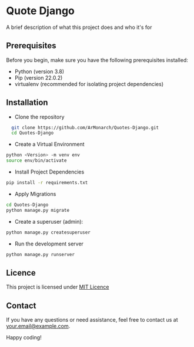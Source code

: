 
# Quote Django

A brief description of what this project does and who it's for

## Prerequisites

Before you begin, make sure you have the following prerequisites installed:

- Python (version 3.8)
- Pip (version 22.0.2)
- virtualenv (recommended for isolating project dependencies)

## Installation

* Clone the repository

```bash
  git clone https://github.com/ArMonarch/Quotes-Django.git
  cd Quotes-Django
```

* Create a Virtual Environment
```bash
python <Version> -m venv env
source env/bin/activate
```

* Install Project Dependencies
```bash
pip install -r requirements.txt
```
* Apply Migrations
```bash
cd Quotes-Django
python manage.py migrate
```
* Create a superuser (admin):
```bash
python manage.py createsuperuser
```

* Run the development server
```bash
python manage.py runserver
```
    
## Licence
This project is licensed under [MIT Licence](https://choosealicense.com/licenses/mit/)
## Contact
If you have any questions or need assistance, feel free to contact us at your.email@example.com.

Happy coding!
